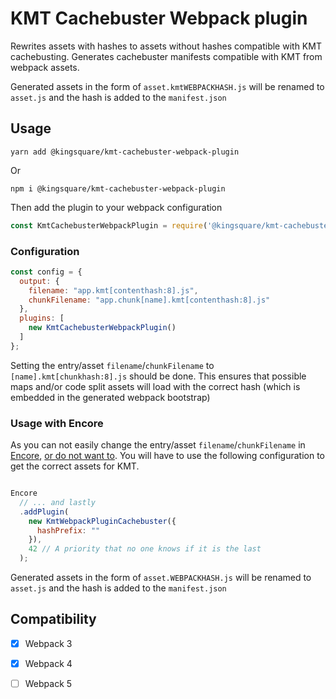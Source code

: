 # KMT Cachebuster Webpack plugin

Rewrites assets with hashes to assets without hashes compatible with KMT cachebusting.
Generates cachebuster manifests compatible with KMT from webpack assets.

Generated assets in the form of `asset.kmtWEBPACKHASH.js` will be renamed to `asset.js` and the hash is added to the `manifest.json`

## Usage

    yarn add @kingsquare/kmt-cachebuster-webpack-plugin

Or

    npm i @kingsquare/kmt-cachebuster-webpack-plugin

Then add the plugin to your webpack configuration

````javascript
const KmtCachebusterWebpackPlugin = require('@kingsquare/kmt-cachebuster-webpack-plugin');
````

### Configuration

````javascript
const config = {
  output: {
    filename: "app.kmt[contenthash:8].js",
    chunkFilename: "app.chunk[name].kmt[contenthash:8].js"
  },
  plugins: [
    new KmtCachebusterWebpackPlugin()
  ]
};
````

Setting the entry/asset `filename`/`chunkFilename` to `[name].kmt[chunkhash:8].js` should be done. This ensures that possible maps and/or code split assets will load with the correct hash (which is embedded in the generated webpack bootstrap)

### Usage with Encore

As you can not easily change the entry/asset `filename`/`chunkFilename` in [Encore](https://github.com/symfony/webpack-encore), [or do not want to](https://symfony.com/doc/current/frontend/encore/advanced-config.html). You will have to use the following configuration to get the correct assets for KMT.

````javascript

Encore
  // ... and lastly
  .addPlugin(
    new KmtWebpackPluginCachebuster({
      hashPrefix: ""
    }),
    42 // A priority that no one knows if it is the last
  );
````

Generated assets in the form of `asset.WEBPACKHASH.js` will be renamed to `asset.js` and the hash is added to the `manifest.json`

## Compatibility

 * [x] Webpack 3
 * [x] Webpack 4
 * [ ] Webpack 5

